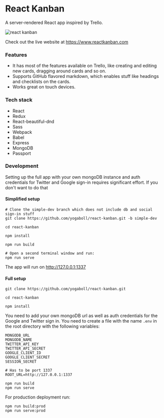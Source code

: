 <!-- Description: A Trello-like application built with React and Redux. Take a look at the live website:  -->

# React Kanban

A server-rendered React app inspired by Trello.

![react kanban](https://media.giphy.com/media/9D32lbXFhlqAxBhgAT/giphy.gif)

Check out the live website at https://www.reactkanban.com

### Features

* It has most of the features available on Trello, like creating and editing new cards, dragging around cards and so on.
* Supports GitHub flavored markdown, which enables stuff like headings and checklists on the cards.
* Works great on touch devices.

### Tech stack

* React
* Redux
* React-beautiful-dnd
* Sass
* Webpack
* Babel
* Express
* MongoDB
* Passport

### Development

Setting up the full app with your own mongoDB instance and auth credentials for Twitter and Google sign-in requires significant effort. If you don't want to do that

#### Simplified setup

```shell
# Clone the simple-dev branch which does not include db and social sign-in stuff
git clone https://github.com/yogaboll/react-kanban.git -b simple-dev

cd react-kanban

npm install

npm run build

# Open a second terminal window and run:
npm run serve
```

The app will run on http://127.0.0.1:1337

#### Full setup

```shell
git clone https://github.com/yogaboll/react-kanban.git

cd react-kanban

npm install
```

You need to add your own mongoDB url as well as auth credentials for the Google and Twitter sign in. You need to create a file with the name `.env` in the root directory with the following variables:

```
MONGODB_URL
MONGODB_NAME
TWITTER_API_KEY
TWITTER_API_SECRET
GOOGLE_CLIENT_ID
GOOGLE_CLIENT_SECRET
SESSION_SECRET

# Has to be port 1337
ROOT_URL=http://127.0.0.1:1337
```

```shell
npm run build
npm run serve
```

For production deployment run:

```
npm run build:prod
npm run serve:prod
```
